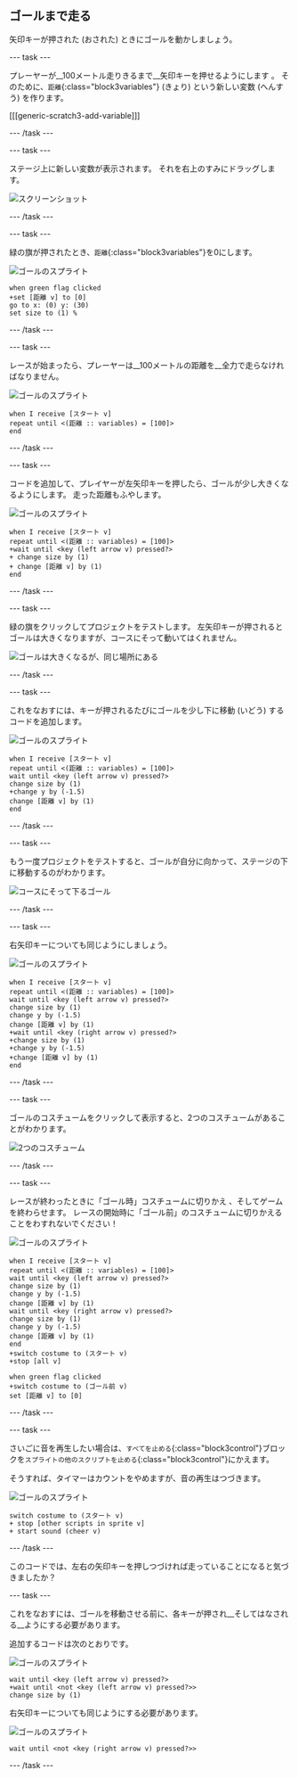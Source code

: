## ゴールまで走る

矢印キーが押された (おされた) ときにゴールを動かしましょう。

--- task ---

プレーヤーが__100メートル走りきるまで__矢印キーを押せるようにします 。 そのために、`距離`{:class="block3variables"} (きょり) という新しい変数 (へんすう) を作ります。

[[[generic-scratch3-add-variable]]]

--- /task ---

--- task ---

ステージ上に新しい変数が表示されます。 それを右上のすみにドラッグします。

![スクリーンショット](images/sprint-distance-drag.png)

--- /task ---

--- task ---

緑の旗が押されたとき、`距離`{:class="block3variables"}を0にします。

![ゴールのスプライト](images/finish-line-sprite.png)

```blocks3
when green flag clicked
+set [距離 v] to [0]
go to x: (0) y: (30)
set size to (1) %
```

--- /task ---

--- task ---

レースが始まったら、プレーヤーは__100メートルの距離を__全力で走らなければなりません。

![ゴールのスプライト](images/finish-line-sprite.png)

```blocks3
when I receive [スタート v]
repeat until <(距離 :: variables) = [100]>
end 
```

--- /task ---

--- task ---

コードを追加して、プレイヤーが左矢印キーを押したら、ゴールが少し大きくなるようにします。 走った距離もふやします。

![ゴールのスプライト](images/finish-line-sprite.png)

```blocks3
when I receive [スタート v]
repeat until <(距離 :: variables) = [100]>
+wait until <key (left arrow v) pressed?>
+ change size by (1)
+ change [距離 v] by (1)
end 
```

--- /task ---

--- task ---

緑の旗をクリックしてプロジェクトをテストします。 左矢印キーが押されるとゴールは大きくなりますが、コースにそって動いてはくれません。

![ゴールは大きくなるが、同じ場所にある](images/sprint-line-bug.png)

--- /task ---

--- task ---

これをなおすには、キーが押されるたびにゴールを少し下に移動 (いどう) するコードを追加します。

![ゴールのスプライト](images/finish-line-sprite.png)

```blocks3
when I receive [スタート v]
repeat until <(距離 :: variables) = [100]>
wait until <key (left arrow v) pressed?>
change size by (1)
+change y by (-1.5)
change [距離 v] by (1)
end 
```

--- /task ---

--- task ---

もう一度プロジェクトをテストすると、ゴールが自分に向かって、ステージの下に移動するのがわかります。

![コースにそって下るゴール](images/sprint-line-fix-test.png)

--- /task ---

--- task ---

右矢印キーについても同じようにしましょう。

![ゴールのスプライト](images/finish-line-sprite.png)

```blocks3
when I receive [スタート v]
repeat until <(距離 :: variables) = [100]>
wait until <key (left arrow v) pressed?>
change size by (1)
change y by (-1.5)
change [距離 v] by (1)
+wait until <key (right arrow v) pressed?>
+change size by (1)
+change y by (-1.5)
+change [距離 v] by (1)
end 
```

--- /task ---

--- task ---

ゴールのコスチュームをクリックして表示すると、2つのコスチュームがあることがわかります。

![2つのコスチューム](images/sprint-line-costumes.png)

--- /task ---

--- task ---

レースが終わったときに「ゴール時」コスチュームに切りかえ 、そしてゲームを終わらせます。 レースの開始時に「ゴール前」のコスチュームに切りかえることをわすれないでください！

![ゴールのスプライト](images/finish-line-sprite.png)

```blocks3
when I receive [スタート v]
repeat until <(距離 :: variables) = [100]>
wait until <key (left arrow v) pressed?>
change size by (1)
change y by (-1.5)
change [距離 v] by (1)
wait until <key (right arrow v) pressed?>
change size by (1)
change y by (-1.5)
change [距離 v] by (1)
end 
+switch costume to (スタート v)
+stop [all v]
```

```blocks3
when green flag clicked
+switch costume to (ゴール前 v)
set [距離 v] to [0]
```

--- /task ---

--- task ---

さいごに音を再生したい場合は、`すべてを止める`{:class="block3control"}ブロックを`スプライトの他のスクリプトを止める`{:class="block3control"}にかえます。

そうすれば、タイマーはカウントをやめますが、音の再生はつづきます。

![ゴールのスプライト](images/finish-line-sprite.png)

```blocks3
switch costume to (スタート v)
+ stop [other scripts in sprite v]
+ start sound (cheer v)
```

--- /task ---

このコードでは、左右の矢印キーを押しつづければ走っていることになると気づきましたか？

--- task ---

これをなおすには、ゴールを移動させる前に、各キーが押され__そしてはなされる__ようにする必要があります。

追加するコードは次のとおりです。

![ゴールのスプライト](images/finish-line-sprite.png)

```blocks3
wait until <key (left arrow v) pressed?>
+wait until <not <key (left arrow v) pressed?>>
change size by (1)
```

右矢印キーについても同じようにする必要があります。

![ゴールのスプライト](images/finish-line-sprite.png)

```blocks3
wait until <not <key (right arrow v) pressed?>>
```

--- /task ---
